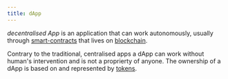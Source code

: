 ```yaml
---
title: dApp
---
```


_decentralised App_ is an application that can work autonomously, usually through [smart-contracts](/knowledge/Web3/smart-contracts.md) that lives on [blockchain](/knowledge/Web3/blockchain.md).

Contrary to the traditional, centralised apps a dApp can work without human's intervention and is not a proprierty of anyone. The ownership of a dApp is based on and represented by [tokens](/knowledge/Web3/ethereum/tokens.md).
